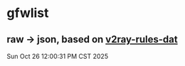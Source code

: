 # gfwlist
## raw -> json, based on [v2ray-rules-dat](https://github.com/Loyalsoldier/v2ray-rules-dat)
Sun Oct 26 12:00:31 PM CST 2025

